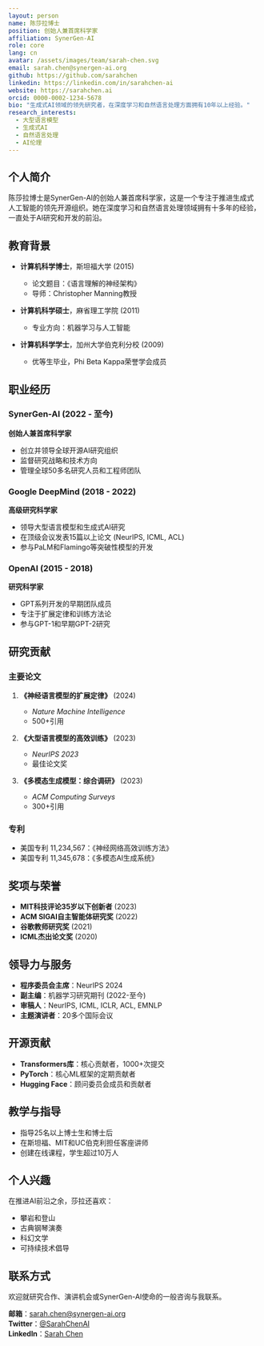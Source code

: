```yaml
---
layout: person
name: 陈莎拉博士
position: 创始人兼首席科学家
affiliation: SynerGen-AI
role: core
lang: cn
avatar: /assets/images/team/sarah-chen.svg
email: sarah.chen@synergen-ai.org
github: https://github.com/sarahchen
linkedin: https://linkedin.com/in/sarahchen-ai
website: https://sarahchen.ai
orcid: 0000-0002-1234-5678
bio: "生成式AI领域的领先研究者，在深度学习和自然语言处理方面拥有10年以上经验。"
research_interests:
  - 大型语言模型
  - 生成式AI
  - 自然语言处理
  - AI伦理
---
```


## 个人简介

陈莎拉博士是SynerGen-AI的创始人兼首席科学家，这是一个专注于推进生成式人工智能的领先开源组织。她在深度学习和自然语言处理领域拥有十多年的经验，一直处于AI研究和开发的前沿。

## 教育背景

- **计算机科学博士**，斯坦福大学 (2015)
  - 论文题目：《语言理解的神经架构》
  - 导师：Christopher Manning教授

- **计算机科学硕士**，麻省理工学院 (2011)
  - 专业方向：机器学习与人工智能

- **计算机科学学士**，加州大学伯克利分校 (2009)
  - 优等生毕业，Phi Beta Kappa荣誉学会成员

## 职业经历

### SynerGen-AI (2022 - 至今)
**创始人兼首席科学家**
- 创立并领导全球开源AI研究组织
- 监督研究战略和技术方向
- 管理全球50多名研究人员和工程师团队

### Google DeepMind (2018 - 2022)
**高级研究科学家**
- 领导大型语言模型和生成式AI研究
- 在顶级会议发表15篇以上论文 (NeurIPS, ICML, ACL)
- 参与PaLM和Flamingo等突破性模型的开发

### OpenAI (2015 - 2018)
**研究科学家**
- GPT系列开发的早期团队成员
- 专注于扩展定律和训练方法论
- 参与GPT-1和早期GPT-2研究

## 研究贡献

### 主要论文

1. **《神经语言模型的扩展定律》** (2024)
   - *Nature Machine Intelligence*
   - 500+引用

2. **《大型语言模型的高效训练》** (2023)
   - *NeurIPS 2023*
   - 最佳论文奖

3. **《多模态生成模型：综合调研》** (2023)
   - *ACM Computing Surveys*
   - 300+引用

### 专利

- 美国专利 11,234,567：《神经网络高效训练方法》
- 美国专利 11,345,678：《多模态AI生成系统》

## 奖项与荣誉

- **MIT科技评论35岁以下创新者** (2023)
- **ACM SIGAI自主智能体研究奖** (2022)
- **谷歌教师研究奖** (2021)
- **ICML杰出论文奖** (2020)

## 领导力与服务

- **程序委员会主席**：NeurIPS 2024
- **副主编**：机器学习研究期刊 (2022-至今)
- **审稿人**：NeurIPS, ICML, ICLR, ACL, EMNLP
- **主题演讲者**：20多个国际会议

## 开源贡献

- **Transformers库**：核心贡献者，1000+次提交
- **PyTorch**：核心ML框架的定期贡献者
- **Hugging Face**：顾问委员会成员和贡献者

## 教学与指导

- 指导25名以上博士生和博士后
- 在斯坦福、MIT和UC伯克利担任客座讲师
- 创建在线课程，学生超过10万人

## 个人兴趣

在推进AI前沿之余，莎拉还喜欢：
- 攀岩和登山
- 古典钢琴演奏
- 科幻文学
- 可持续技术倡导

## 联系方式

欢迎就研究合作、演讲机会或SynerGen-AI使命的一般咨询与我联系。

**邮箱**：sarah.chen@synergen-ai.org  
**Twitter**：[@SarahChenAI](https://twitter.com/SarahChenAI)  
**LinkedIn**：[Sarah Chen](https://linkedin.com/in/sarahchen-ai)